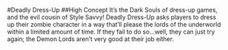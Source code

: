 #Deadly Dress-Up
##High Concept
It’s the Dark Souls of dress-up games, and the evil cousin of Style Savvy! Deadly Dress-Up asks players to dress up their zombie character in a way that’ll please the lords of the underworld within a limited amount of time. If they fail to do so...well, they can just try again; the Demon Lords aren’t very good at their job either.
